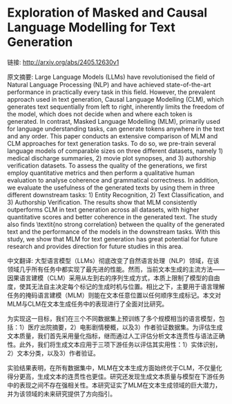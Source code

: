 # Exploration of Masked and Causal Language Modelling for Text Generation

链接: http://arxiv.org/abs/2405.12630v1

原文摘要:
Large Language Models (LLMs) have revolutionised the field of Natural
Language Processing (NLP) and have achieved state-of-the-art performance in
practically every task in this field. However, the prevalent approach used in
text generation, Causal Language Modelling (CLM), which generates text
sequentially from left to right, inherently limits the freedom of the model,
which does not decide when and where each token is generated. In contrast,
Masked Language Modelling (MLM), primarily used for language understanding
tasks, can generate tokens anywhere in the text and any order. This paper
conducts an extensive comparison of MLM and CLM approaches for text generation
tasks. To do so, we pre-train several language models of comparable sizes on
three different datasets, namely 1) medical discharge summaries, 2) movie plot
synopses, and 3) authorship verification datasets. To assess the quality of the
generations, we first employ quantitative metrics and then perform a
qualitative human evaluation to analyse coherence and grammatical correctness.
In addition, we evaluate the usefulness of the generated texts by using them in
three different downstream tasks: 1) Entity Recognition, 2) Text
Classification, and 3) Authorship Verification. The results show that MLM
consistently outperforms CLM in text generation across all datasets, with
higher quantitative scores and better coherence in the generated text. The
study also finds \textit{no strong correlation} between the quality of the
generated text and the performance of the models in the downstream tasks. With
this study, we show that MLM for text generation has great potential for future
research and provides direction for future studies in this area.

中文翻译:
大型语言模型（LLMs）彻底改变了自然语言处理（NLP）领域，在该领域几乎所有任务中都实现了最先进的性能。然而，当前文本生成的主流方法——因果语言建模（CLM）采用从左到右的序列生成方式，本质上限制了模型的自由度，使其无法自主决定每个标记的生成时机与位置。相比之下，主要用于语言理解任务的掩码语言建模（MLM）则能在文本任意位置以任何顺序生成标记。本文对MLM与CLM在文本生成任务中的表现进行了全面对比研究。

为实现这一目标，我们在三个不同数据集上预训练了多个规模相当的语言模型，包括：1）医疗出院摘要，2）电影剧情梗概，以及3）作者验证数据集。为评估生成文本质量，我们首先采用量化指标，继而通过人工评估分析文本连贯性与语法正确性。此外，我们将生成文本应用于三项下游任务以评估其实用性：1）实体识别，2）文本分类，以及3）作者验证。

实验结果表明，在所有数据集中，MLM在文本生成方面始终优于CLM，不仅量化得分更高，生成文本的连贯性也更佳。研究还发现生成文本质量与模型在下游任务中的表现之间不存在强相关性。本研究证实了MLM在文本生成领域的巨大潜力，并为该领域的未来研究提供了方向指引。
